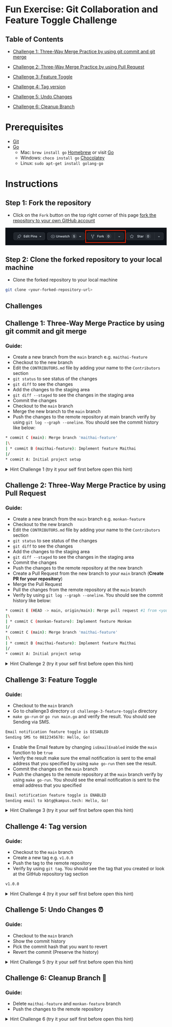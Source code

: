 # Fun Exercise: Git Collaboration and Feature Toggle Challenge

## Table of Contents
- [Challenge 1: Three-Way Merge Practice by using git commit and git merge](#challenge-1-three-way-merge-practice-by-using-git-commit-and-git-merge)

- [Challenge 2: Three-Way Merge Practice by using Pull Request](#challenge-2-three-way-merge-practice-by-using-pull-request)

- [Challenge 3: Feature Toggle](#challenge-3-feature-toggle)

- [Challenge 4: Tag version](#challenge-4-tag-version)

- [Challenge 5: Undo Changes](#challenge-5-undo-changes-)

- [Challenge 6: Cleanup Branch](#challenge-6-cleanup-branch-)

# Prerequisites

- [Git](https://git-scm.com/downloads)
- [Go](https://go.dev/doc/install)
  - Mac: `brew install go` [Homebrew](https://brew.sh/) or visit [Go](https://go.dev/doc/install)
  - Windows: `choco install go` [Chocolatey](https://chocolatey.org/install)
  - Linux: `sudo apt-get install golang-go`

# Instructions

## Step 1: Fork the repository

- Click on the `Fork` button on the top right corner of this page [fork the repository to your own GitHub account](https://docs.github.com/en/pull-requests/collaborating-with-pull-requests/working-with-forks/fork-a-repo#forking-a-repository)

<img src="./fork.png"  alt="fork">

## Step 2: Clone the forked repository to your local machine

- Clone the forked repository to your local machine

```bash
git clone <your-forked-repository-url>
```

## Challenges

## Challenge 1: Three-Way Merge Practice by using git commit and git merge

### Guide:

- Create a new branch from the `main` branch e.g. `maithai-feature`
- Checkout to the new branch
- Edit the `CONTRIBUTORS.md` file by adding your name to the `Contributors` section
- `git status` to see status of the changes
- `git diff` to see the changes
- Add the changes to the staging area
- `git diff --staged` to see the changes in the staging area
- Commit the changes
- Checkout to the `main` branch
- Merge the new branch to the `main` branch
- Push the changes to the remote repository at main branch verify by using `git log --graph --oneline`. You should see the commit history like below:

```bash
* commit C (main): Merge branch 'maithai-feature'
|\
| * commit B (maithai-feature): Implement feature Maithai
|/
* commit A: Initial project setup
```

<details>

<summary>Hint Challenge 1 (try it your self first before open this hint)
</summary>

- Create a new branch from the `main` branch e.g. `maithai-feature`

```bash
git branch maithai-feature
```

- Checkout to the new branch

```bash
git checkout maithai-feature
```

- Edit the `CONTRIBUTORS.md` file by adding your name to the `Contributors` section
- Commit the changes

```bash
git add CONTRIBUTORS.md
git commit -m "Add my name to the Contributors section"
```

- Checkout to the `main` branch

```bash
git checkout main
```

- Merge the new branch to the `main` branch

```bash
git merge maithai-feature --no-ff
```

- Push the changes to the remote repository at main branch

```bash
git push origin main
```

</details>

## Challenge 2: Three-Way Merge Practice by using Pull Request

### Guide:

- Create a new branch from the `main` branch e.g. `monkan-feature`
- Checkout to the new branch
- Edit the `CONTRIBUTORS.md` file by adding your name to the `Contributors` section
- `git status` to see status of the changes
- `git diff` to see the changes
- Add the changes to the staging area
- `git diff --staged` to see the changes in the staging area
- Commit the changes
- Push the changes to the remote repository at the new branch
- Create a Pull Request from the new branch to your `main` branch (<b>Create PR for your repository</b>)
- Merge the Pull Request
- Pull the changes from the remote repository at the `main` branch
- Verify by using `git log --graph --oneline`. You should see the commit history like below:

```bash
* commit E (HEAD -> main, origin/main): Merge pull request #1 from <your-github-username>/monkan-feature
|\
| * commit C (monkan-feature): Implement feature Monkan
|/
* commit C (main): Merge branch 'maithai-feature'
|\
| * commit B (maithai-feature): Implement feature Maithai
|/
* commit A: Initial project setup
```

<details>
<summary>Hint Challenge 2 (try it your self first before open this hint)</summary>

- Create a new branch from the `main` branch e.g. `monkan-feature`

```bash
git branch monkan-feature
```

- Checkout to the new branch

```bash
git checkout monkan-feature
```

- Edit the `CONTRIBUTORS.md` file by adding your name to the `Contributors` section
- Commit the changes

```bash
git add CONTRIBUTORS.md
git commit -m "Add my name to the Contributors section"
```

- Push the changes to the remote repository at the new branch

```bash
git push origin monkan-feature
```

- Create a Pull Request from the new branch to the `main` branch
- Merge the Pull Request
- Pull the changes from the remote repository at the `main` branch

```bash
git pull origin main
```

</details>

## Challenge 3: Feature Toggle

### Guide:

- Checkout to the `main` branch
- Go to challenge3 directory `cd challenge-3-feature-toggle` directory
- `make go-run` or `go run main.go`  and verify the result. You should see Sending via SMS.

```bash
Email notification feature toggle is DISABLED
Sending SMS to 0812345678: Hello, Go!
```

- Enable the Email feature by changing `isEmailEnabled` inside the `main` function to be `true`
- Verify the result make sure the email notification is sent to the email address that you specified by using `make go-run` then see the result.
- Commit the changes on the `main` branch
- Push the changes to the remote repository at the `main` branch
verify by using `make go-run`. You should see the email notification is sent to the email address that you specified

```bash
Email notification feature toggle is ENABLED
Sending email to kbtg@kampus.tech: Hello, Go!
```

<details>
<summary>Hint Challenge 3 (try it your self first before open this hint)</summary>

- Checkout to the `main` branch

```bash
git checkout main
```

- Go to challenge3 directory `cd challenge-3-feature-toggle` directory
- Enable the feature by changing the `isEmailEnabled` inside the `main` function to be `true`
- Verify the result make sure the email notification is sent to the email address that you specified

```bash
make go-run
```

- Commit the changes on the `main` branch

```bash
git add main.go
git commit -m "Enable email notification feature toggle"
```

- Push the changes to the remote repository at the `main` branch

```bash
git push origin main
```

</details>

## Challenge 4: Tag version

### Guide:

- Checkout to the `main` branch
- Create a new tag e.g. `v1.0.0`
- Push the tag to the remote repository
- Verify by using `git tag`. You should see the tag that you created or look at the GitHub repository tag section

```bash
v1.0.0
```

<details>
<summary>Hint Challenge 4 (try it your self first before open this hint)</summary>

- Checkout to the `main` branch

```bash
git checkout main
```

- Create a new tag e.g. `v1.0.0`

```bash
git tag -a v1.0.0 -m "Release version 1.0.0 : send email notification"
```

- Push the tag to the remote repository

```bash
git push origin --tags
```

</details>

## Challenge 5: Undo Changes ⏰

### Guide:

- Checkout to the `main` branch
- Show the commit history
- Pick the commit hash that you want to revert
- Revert the commit (Preserve the history)

<details>
<summary>Hint Challenge 5 (try it your self first before open this hint)</summary>

```bash
git revert <commit-hash>
```

</details>

## Challenge 6: Cleanup Branch 🧹

### Guide:

- Delete `maithai-feature` and `monkan-feature` branch
- Push the changes to the remote repository

<details>
<summary>Hint Challenge 6 (try it your self first before open this hint)</summary>

```bash
git branch -d maithai-feature
git push origin --delete maithai-feature

git branch -d monkan-feature
git push origin --delete monkan-feature
```
</details>
